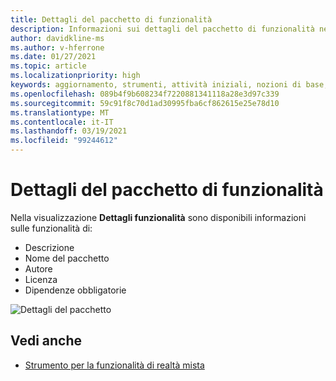 ```yaml
---
title: Dettagli del pacchetto di funzionalità
description: Informazioni sui dettagli del pacchetto di funzionalità nello strumento per lo sviluppo di HoloLens e VR.
author: davidkline-ms
ms.author: v-hferrone
ms.date: 01/27/2021
ms.topic: article
ms.localizationpriority: high
keywords: aggiornamento, strumenti, attività iniziali, nozioni di base, unity, visual studio, toolkit, visore VR realtà mista, visore VR di windows mixed reality, visore per realtà virtuale, installazione, Windows, HoloLens, emulatore, unreal, openxr
ms.openlocfilehash: 089b4f9b608234f7220881341118a28e3d97c339
ms.sourcegitcommit: 59c91f8c70d1ad30995fba6cf862615e25e78d10
ms.translationtype: MT
ms.contentlocale: it-IT
ms.lasthandoff: 03/19/2021
ms.locfileid: "99244612"
---
```

# <a name="feature-package-details"></a>Dettagli del pacchetto di funzionalità

Nella visualizzazione **Dettagli funzionalità** sono disponibili informazioni sulle funzionalità di: 
* Descrizione
* Nome del pacchetto
* Autore 
* Licenza
* Dipendenze obbligatorie

![Dettagli del pacchetto](images/FeatureToolFeatureDetails.png)

## <a name="see-also"></a>Vedi anche

- [Strumento per la funzionalità di realtà mista](welcome-to-mr-feature-tool.md)
